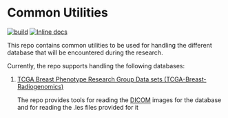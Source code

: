 # Common Utilities

[![build](https://github.com/ohaddoron/common/actions/workflows/python-package.yml/badge.svg)](https://github.com/ohaddoron/common/actions/workflows/python-package.yml)
[![Inline docs](http://inch-ci.org/github/ohaddoron/common.svg?branch=master)](http://inch-ci.org/github/ohad/common)

This repo contains common utilities to be used for handling the different database that will be encountered during the
research.

Currently, the repo supports handling the following databases:

1. [TCGA Breast Phenotype Research Group Data sets (TCGA-Breast-Radiogenomics)](https://wiki.cancerimagingarchive.net/pages/viewpage.action?pageId=19039112)

   The repo provides tools for reading the [DICOM](https://www.dicomstandard.org/) images for the database and for
   reading the .les files provided for it